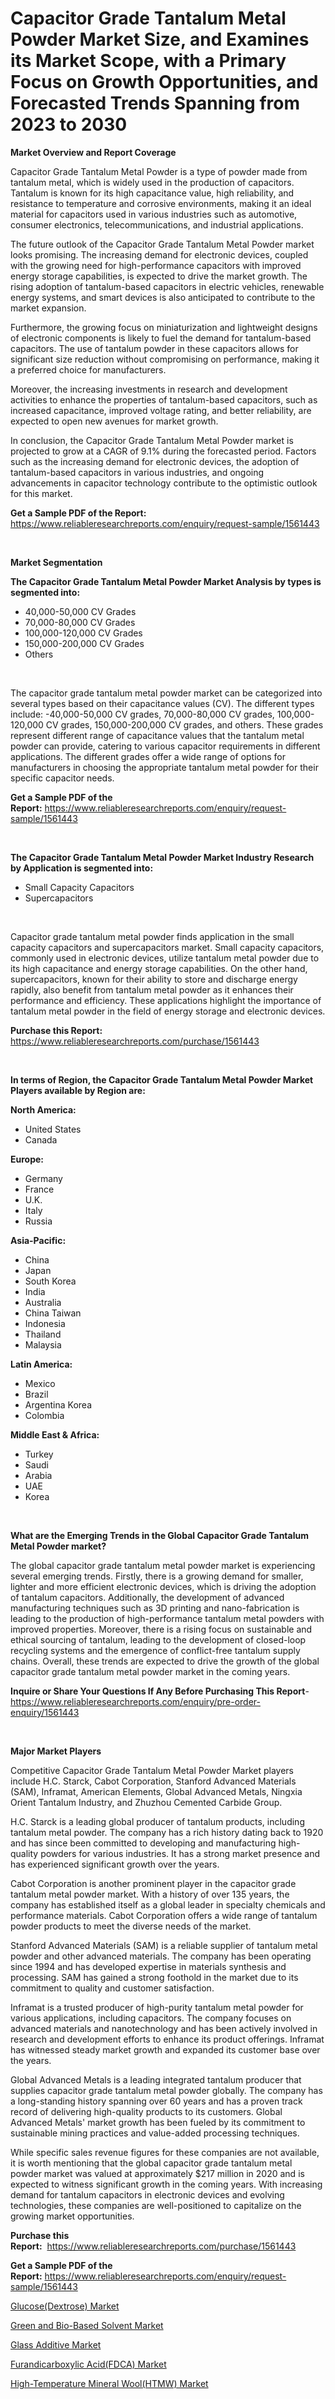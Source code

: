 <p><h1>Capacitor Grade Tantalum Metal Powder Market Size, and Examines its Market Scope, with a Primary Focus on Growth Opportunities, and Forecasted Trends Spanning from 2023 to 2030</h1></p><p><strong>Market Overview and Report Coverage</strong></p>
<p><p>Capacitor Grade Tantalum Metal Powder is a type of powder made from tantalum metal, which is widely used in the production of capacitors. Tantalum is known for its high capacitance value, high reliability, and resistance to temperature and corrosive environments, making it an ideal material for capacitors used in various industries such as automotive, consumer electronics, telecommunications, and industrial applications.</p><p>The future outlook of the Capacitor Grade Tantalum Metal Powder market looks promising. The increasing demand for electronic devices, coupled with the growing need for high-performance capacitors with improved energy storage capabilities, is expected to drive the market growth. The rising adoption of tantalum-based capacitors in electric vehicles, renewable energy systems, and smart devices is also anticipated to contribute to the market expansion.</p><p>Furthermore, the growing focus on miniaturization and lightweight designs of electronic components is likely to fuel the demand for tantalum-based capacitors. The use of tantalum powder in these capacitors allows for significant size reduction without compromising on performance, making it a preferred choice for manufacturers.</p><p>Moreover, the increasing investments in research and development activities to enhance the properties of tantalum-based capacitors, such as increased capacitance, improved voltage rating, and better reliability, are expected to open new avenues for market growth.</p><p>In conclusion, the Capacitor Grade Tantalum Metal Powder market is projected to grow at a CAGR of 9.1% during the forecasted period. Factors such as the increasing demand for electronic devices, the adoption of tantalum-based capacitors in various industries, and ongoing advancements in capacitor technology contribute to the optimistic outlook for this market.</p></p>
<p><strong>Get a Sample PDF of the Report:</strong> <a href="https://www.reliableresearchreports.com/enquiry/request-sample/1561443">https://www.reliableresearchreports.com/enquiry/request-sample/1561443</a></p>
<p>&nbsp;</p>
<p><strong>Market Segmentation</strong></p>
<p><strong>The Capacitor Grade Tantalum Metal Powder Market Analysis by types is segmented into:</strong></p>
<p><ul><li>40,000-50,000 CV Grades</li><li>70,000-80,000 CV Grades</li><li>100,000-120,000 CV Grades</li><li>150,000-200,000 CV Grades</li><li>Others</li></ul></p>
<p>&nbsp;</p>
<p><p>The capacitor grade tantalum metal powder market can be categorized into several types based on their capacitance values (CV). The different types include: -40,000-50,000 CV grades, 70,000-80,000 CV grades, 100,000-120,000 CV grades, 150,000-200,000 CV grades, and others. These grades represent different range of capacitance values that the tantalum metal powder can provide, catering to various capacitor requirements in different applications. The different grades offer a wide range of options for manufacturers in choosing the appropriate tantalum metal powder for their specific capacitor needs.</p></p>
<p><strong>Get a Sample PDF of the Report:</strong>&nbsp;<a href="https://www.reliableresearchreports.com/enquiry/request-sample/1561443">https://www.reliableresearchreports.com/enquiry/request-sample/1561443</a></p>
<p>&nbsp;</p>
<p><strong>The Capacitor Grade Tantalum Metal Powder Market Industry Research by Application is segmented into:</strong></p>
<p><ul><li>Small Capacity Capacitors</li><li>Supercapacitors</li></ul></p>
<p>&nbsp;</p>
<p><p>Capacitor grade tantalum metal powder finds application in the small capacity capacitors and supercapacitors market. Small capacity capacitors, commonly used in electronic devices, utilize tantalum metal powder due to its high capacitance and energy storage capabilities. On the other hand, supercapacitors, known for their ability to store and discharge energy rapidly, also benefit from tantalum metal powder as it enhances their performance and efficiency. These applications highlight the importance of tantalum metal powder in the field of energy storage and electronic devices.</p></p>
<p><strong>Purchase this Report:</strong>&nbsp; <a href="https://www.reliableresearchreports.com/purchase/1561443">https://www.reliableresearchreports.com/purchase/1561443</a></p>
<p>&nbsp;</p>
<p><strong>In terms of Region, the Capacitor Grade Tantalum Metal Powder Market Players available by Region are:</strong></p>
<p>
    <p> <strong> North America: </strong>
        <ul>
            <li>United States</li>
            <li>Canada</li>
        </ul>
        </p> 
    <p> <strong> Europe: </strong>
        <ul>
            <li>Germany</li>
            <li>France</li>
            <li>U.K.</li>
            <li>Italy</li>
            <li>Russia</li>
        </ul>
        </p> 
    <p> <strong> Asia-Pacific: </strong>
        <ul>
            <li>China</li>
            <li>Japan</li>
            <li>South Korea</li>
            <li>India</li>
            <li>Australia</li>
            <li>China Taiwan</li>
            <li>Indonesia</li>
            <li>Thailand</li>
            <li>Malaysia</li>
        </ul>
        </p> 
    <p> <strong> Latin America: </strong>
        <ul>
            <li>Mexico</li>
            <li>Brazil</li>
            <li>Argentina Korea</li>
            <li>Colombia</li>
        </ul>
        </p> 
    <p> <strong> Middle East & Africa: </strong>
        <ul>
            <li>Turkey</li>
            <li>Saudi</li>
            <li>Arabia</li>
            <li>UAE</li>
            <li>Korea</li>
        </ul>
    </p>
    </p>
<p>&nbsp;</p>
<p><strong>What are the Emerging Trends in the Global Capacitor Grade Tantalum Metal Powder market?</strong></p>
<p><p>The global capacitor grade tantalum metal powder market is experiencing several emerging trends. Firstly, there is a growing demand for smaller, lighter and more efficient electronic devices, which is driving the adoption of tantalum capacitors. Additionally, the development of advanced manufacturing techniques such as 3D printing and nano-fabrication is leading to the production of high-performance tantalum metal powders with improved properties. Moreover, there is a rising focus on sustainable and ethical sourcing of tantalum, leading to the development of closed-loop recycling systems and the emergence of conflict-free tantalum supply chains. Overall, these trends are expected to drive the growth of the global capacitor grade tantalum metal powder market in the coming years.</p></p>
<p><strong>Inquire or Share Your Questions If Any Before Purchasing This Report</strong>- <a href="https://www.reliableresearchreports.com/enquiry/pre-order-enquiry/1561443">https://www.reliableresearchreports.com/enquiry/pre-order-enquiry/1561443</a></p>
<p>&nbsp;</p>
<p><strong>Major Market Players</strong></p>
<p><p>Competitive Capacitor Grade Tantalum Metal Powder Market players include H.C. Starck, Cabot Corporation, Stanford Advanced Materials (SAM), Inframat, American Elements, Global Advanced Metals, Ningxia Orient Tantalum Industry, and Zhuzhou Cemented Carbide Group. </p><p>H.C. Starck is a leading global producer of tantalum products, including tantalum metal powder. The company has a rich history dating back to 1920 and has since been committed to developing and manufacturing high-quality powders for various industries. It has a strong market presence and has experienced significant growth over the years.</p><p>Cabot Corporation is another prominent player in the capacitor grade tantalum metal powder market. With a history of over 135 years, the company has established itself as a global leader in specialty chemicals and performance materials. Cabot Corporation offers a wide range of tantalum powder products to meet the diverse needs of the market.</p><p>Stanford Advanced Materials (SAM) is a reliable supplier of tantalum metal powder and other advanced materials. The company has been operating since 1994 and has developed expertise in materials synthesis and processing. SAM has gained a strong foothold in the market due to its commitment to quality and customer satisfaction.</p><p>Inframat is a trusted producer of high-purity tantalum metal powder for various applications, including capacitors. The company focuses on advanced materials and nanotechnology and has been actively involved in research and development efforts to enhance its product offerings. Inframat has witnessed steady market growth and expanded its customer base over the years.</p><p>Global Advanced Metals is a leading integrated tantalum producer that supplies capacitor grade tantalum metal powder globally. The company has a long-standing history spanning over 60 years and has a proven track record of delivering high-quality products to its customers. Global Advanced Metals' market growth has been fueled by its commitment to sustainable mining practices and value-added processing techniques.</p><p>While specific sales revenue figures for these companies are not available, it is worth mentioning that the global capacitor grade tantalum metal powder market was valued at approximately $217 million in 2020 and is expected to witness significant growth in the coming years. With increasing demand for tantalum capacitors in electronic devices and evolving technologies, these companies are well-positioned to capitalize on the growing market opportunities.</p></p>
<p><strong>Purchase this Report:</strong>&nbsp;&nbsp;<a href="https://www.reliableresearchreports.com/purchase/1561443">https://www.reliableresearchreports.com/purchase/1561443</a></p>
<p></p>
<p><strong>Get a Sample PDF of the Report:</strong>&nbsp;<a href="https://www.reliableresearchreports.com/enquiry/request-sample/1561443">https://www.reliableresearchreports.com/enquiry/request-sample/1561443</a></p>
<p><p><a href="https://github.com/RoccoManning/Market-Research-Report-List-2/blob/main/glucosedextrose-market.md">Glucose(Dextrose) Market</a></p><p><a href="https://github.com/NorbertYates/Market-Research-Report-List-2/blob/main/green-and-bio-based-solvent-market.md">Green and Bio-Based Solvent Market</a></p><p><a href="https://github.com/RichRobinson5/Market-Research-Report-List-2/blob/main/glass-additive-market.md">Glass Additive Market</a></p><p><a href="https://github.com/JameTravis/Market-Research-Report-List-2/blob/main/furandicarboxylic-acidfdca-market.md">Furandicarboxylic Acid(FDCA) Market</a></p><p><a href="https://github.com/GroverBarry/Market-Research-Report-List-2/blob/main/high-temperature-mineral-woolhtmw-market.md">High-Temperature Mineral Wool(HTMW) Market</a></p></p>
